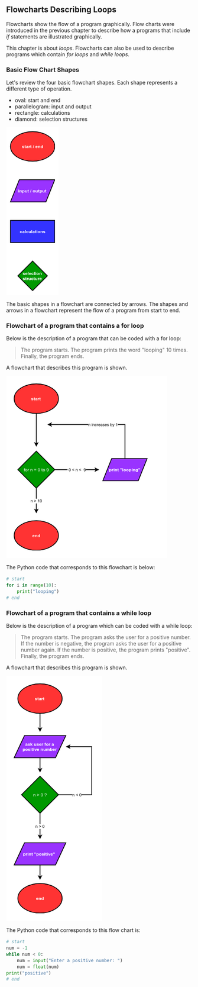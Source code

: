 
## Flowcharts Describing Loops
Flowcharts show the flow of a program graphically. Flow charts were introduced in the previous chapter to describe how a programs that include _if_ statements are illustrated graphically.

This chapter is about _loops_. Flowcharts can also be used to describe programs which contain _for loops_ and _while loops_.
### Basic Flow Chart Shapes
Let's review the four basic flowchart shapes. Each shape represents a different type of operation.

 * oval: start and end
 * parallelogram: input and output
 * rectangle: calculations
 * diamond: selection structures
 
![Four the four flowchart shapes: oval, parallelogram, rectangle, and diamond](images/four_flow_chart_shapes.png)
 
The basic shapes in a flowchart are connected by arrows. The shapes and arrows in a flowchart represent the flow of a program from start to end.
### Flowchart of a program that contains a for loop
Below is the description of a program that can be coded with a for loop:

 > The program starts. The program prints the word "looping" 10 times. Finally, the program ends.

A flowchart that describes this program is shown.

![Flowchart of a program that contains a for loop](images/flow_chart_of_program_that_contains_a_for_loop.png)

The Python code that corresponds to this flowchart is below:

```python
# start
for i in range(10):
    print("looping")
# end
```
### Flowchart of a program that contains a while loop
Below is the description of a program which can be coded with a while loop:

 > The program starts. The program asks the user for a positive number. If the number is negative, the program asks the user for a positive number again. If the number is positive, the program prints "positive". Finally, the program ends.

A flowchart that describes this program is shown.

![Flow chart of a program that contains a for loop](images/flow_chart_of_program_that_contains_a_while_loop.png)

The Python code that corresponds to this flow chart is:

```python
# start
num = -1
while num < 0:
    num = input("Enter a positive number: ")
    num = float(num)
print("positive")
# end
```
 

